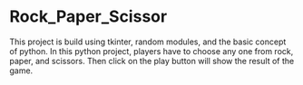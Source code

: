 # Rock_Paper_Scissor
This project is build using tkinter, random modules, and the basic concept of python. In this python project, players have to choose any one from rock, paper, and scissors. Then click on the play button will show the result of the game.
